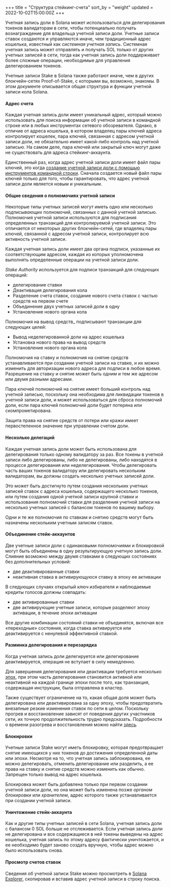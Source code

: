 +++
title = "Структура стейкинг-счета"
sort_by = "weight"
updated = 2022-10-02T15:00:00Z
+++

Учетная запись доли в Solana может использоваться для делегирования токенов валидаторам в сети, чтобы потенциально получать вознаграждение для владельца учетной записи доли.
Учетные записи ставок создаются и управляются иначе, чем традиционный адрес кошелька, известный как _системная учетная запись_. Системная учетная запись может отправлять и получать SOL только от других учетных записей в сети, тогда как учетная запись доли поддерживает более сложные операции, необходимые для управления делегированием токенов.

Учетные записи Stake в Solana также работают иначе, чем в других блокчейн-сетях Proof-of-Stake, с которыми вы, возможно, знакомы. В этом документе описывается общая структура и функции учетной записи кола Solana.

#### Адрес счета

Каждая учетная запись доли имеет уникальный адрес, который можно использовать для поиска информации об учетной записи в командной строке или в любых инструментах сетевого обозревателя. Однако, в отличие от адреса кошелька, в котором владелец пары ключей адреса контролирует кошелек, пара ключей, связанная с адресом учетной записи доли, не обязательно имеет какой-либо контроль над учетной записью. На самом деле, пара ключей или закрытый ключ могут даже не существовать для адреса стейкинг-аккаунта.

Единственный раз, когда адрес учетной записи доли имеет файл пары ключей, это когда [создание учетной записи доли с помощью инструментов командной строки](../cli/delegate-stake.md#create-a-stake-account).
Сначала создается новый файл пары ключей только для того, чтобы гарантировать, что адрес учетной записи доли является новым и уникальным.

#### Общие сведения о полномочиях учетной записи

Некоторые типы учетных записей могут иметь одно или несколько _подписывающих_ полномочий, связанных с данной учетной записью. Полномочия учетной записи используются для подписания определенных транзакций для контролируемой учетной записи. Это отличается от некоторых других блокчейн-сетей, где владелец пары ключей, связанной с адресом учетной записи, контролирует всю активность учетной записи.

Каждая учетная запись доли имеет два органа подписи, указанные их соответствующим адресом, каждая из которых уполномочена выполнять определенные операции на учетной записи доли.

_Stake Authority_ используется для подписи транзакций для следующих операций:

- делегирование ставки
- Деактивация делегирования кола
- Разделение счета ставок, создание нового счета ставок с частью средств на первом счете
- Объединение двух учетных записей доли в одну
- Установление нового органа кола

Полномочия на вывод средств_ подписывают транзакции для следующих целей:

- Вывод неделегированной доли на адрес кошелька
- Установка нового права на вывод средств
- Установление нового органа кола

Полномочия на ставку и полномочия на снятие средств устанавливаются при создании учетной записи на ставке, и их можно изменить для авторизации нового адреса для подписи в любое время.
Разрешение на ставку и снятие может быть одним и тем же адресом или двумя разными адресами.

Пара ключей полномочий на снятие имеет больший контроль над учетной записью, поскольку она необходима для ликвидации токенов в учетной записи доли, и может использоваться для сброса полномочий доли, если пара ключей полномочий доли будет потеряна или скомпрометирована.

Защита права на снятие средств от потери или кражи имеет первостепенное значение при управлении счетом доли.

#### Несколько делегаций

Каждая учетная запись доли может быть использована для делегирования только одному валидатору за раз.
Все токены в учетной записи либо делегированы, либо не делегированы, либо находятся в процессе делегирования или неделегирования. Чтобы делегировать часть ваших токенов валидатору или делегировать нескольким валидаторам, вы должны создать несколько учетных записей доли.

Это может быть достигнуто путем создания нескольких учетных записей ставок с адреса кошелька, содержащего несколько токенов, или путем создания одной учетной записи крупной ставки и использования полномочий ставки для разделения учетной записи на несколько учетных записей с балансом токенов по вашему выбору.

Одни и те же полномочия по ставкам и снятию средств могут быть назначены нескольким учетным записям ставок.

#### Объединение стейк-аккаунтов

Две учетные записи доли с одинаковыми полномочиями и блокировкой могут быть объединены в одну результирующую учетную запись доли. Слияние возможно между двумя ставками в следующих состояниях без дополнительных условий:

- две деактивированные ставки
- неактивная ставка в активирующуюся ставку в эпоху ее активации

В следующих случаях открытый ключ избирателя и наблюдаемые кредиты голосов должны совпадать:

- две активированные ставки
- две активирующие учетные записи, которые разделяют эпоху активации, в течение эпохи активации

Все другие комбинации состояний ставки не объединятся, включая все «переходные» состояния, когда ставка активируется или деактивируется с ненулевой эффективной ставкой.

#### Разминка делегирования и перезарядка

Когда учетная запись доли делегируется или делегирование деактивируется, операция не вступает в силу немедленно.

Для завершения делегирования или деактивации требуется несколько [эпох](../terminology.md#epoch), при этом часть делегирования становится активной или неактивной на каждой границе эпохи после того, как транзакция, содержащая инструкции, была отправлена ​​в кластер.

Также существует ограничение на то, какая общая доля может быть делегирована или деактивирована за одну эпоху, чтобы предотвратить внезапные резкие изменения ставок по сети в целом. Поскольку прогрев и восстановление зависят от поведения других участников сети, их точную продолжительность трудно предсказать.
Подробности о времени разогрева и восстановления можно найти [здесь](../cluster/stake-delegation-and-rewards.md#stake-warmup-cooldown-withdrawal).

#### Блокировки

Учетные записи Stake могут иметь блокировку, которая предотвращает снятие имеющихся у них токенов до достижения определенной даты или эпохи. Несмотря на то, что учетная запись заблокирована, ее можно делегировать, отменить делегирование или разделить, а ее права на ставку и снятие средств можно изменить как обычно. Запрещен только вывод на адрес кошелька.

Блокировка может быть добавлена ​​только при первом создании учетной записи доли, но она может быть изменена позже _органом блокировки_ или _хранителем_, адрес которого также устанавливается при создании учетной записи.

#### Уничтожение стейк-аккаунта

Как и другие типы учетных записей в сети Solana, учетная запись доли с балансом 0 SOL больше не отслеживается. Если учетная запись доли не делегирована и все содержащиеся в ней токены выведены на адрес кошелька, учетная запись по этому адресу фактически уничтожается, и ее необходимо будет заново создать вручную, чтобы адрес можно было использовать снова.

#### Просмотр счетов ставок

Сведения об учетной записи Stake можно просмотреть в [Solana Explorer](http://explorer.solana.com/accounts), скопировав и вставив адрес учетной записи в строку поиска.
